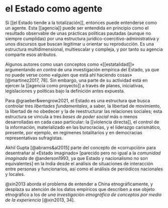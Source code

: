 # el Estado como agente
Si [[el Estado tiende a la totalización]], entonces puede entenderse como un agente. Esta [[agencia]] puede ser entendida en principio como el resultado observable de unas prácticas políticas pautadas (aunque no siempre cumplidas) por una estructura jurídico-coercitivo-administrativa y unos discursos que buscan legitimar u orientar su reproducción. Es una estructura multidimensional, multiescalar y compleja, y por tanto su agencia comparte esos atributos.

Algunos autores como usan conceptos como «[[estatalidad]]» argumentando *en contra* de una investigación empírica del Estado, ya que no puede verse como «alguien que está ahí haciendo cosas»  [@martinez2017, 78]. Sin embargo, una parte de su actividad está en ejercer la [[agencia como proyecto]] a través de planes, iniciativas, legislaciones y políticas bajo la definición antes expuesta.

Para @graeber&wengrow2021, el Estado es una estructura que busca controlar tres *libertades fundamentales*, a saber, la libertad de movimiento, la libertad de no obedecer y la de reestructurar las relaciones sociales; esta estructura se vincula a tres *bases de poder social* más o menos desarrolladas en cada caso particular: la [[violencia directa]], el control de la información, materializado en las burocracias, y el liderazgo carismático, presente, por ejemplo, en regímenes totalitarios y en democracias representativas sufragistas.

Akhil Gupta [@abrams&al2015] parte del concepto de «corrupción» para desentrañar al «Estado imaginado» [parecido pero no igual a la *comunidad imaginada* de @anderson1993, ya que Estado y nacionalismo no son equivalentes] en la India desde el análisis de situaciones de interacción entre personas y funcionarios, así como el análisis de periódicos nacionales y locales. 

@xin2013 aborda el problema de entender a China etnográficamente, y desplaza su atención de los datos empíricos que describen a ese objeto etnográfico a los de *una investigación etnográfica de conceptos por medio de la experiencia* [@xin2013, 34].
